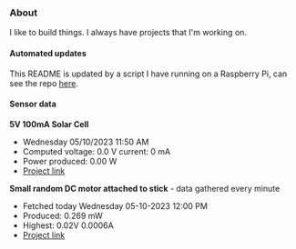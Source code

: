 ### About
I like to build things. I always have projects that I'm working on.

#### Automated updates
This README is updated by a script I have running on a Raspberry Pi, can see the repo [here](https://github.com/jdc-cunningham/raspi-git-repo-updater).

#### Sensor data
**5V 100mA Solar Cell**
- Wednesday 05/10/2023 11:50 AM
- Computed voltage: 0.0 V current: 0 mA
- Power produced: 0.00 W
- [Project link](https://github.com/jdc-cunningham/raspisolarplotter)

**Small random DC motor attached to stick** - data gathered every minute
- Fetched today Wednesday 05-10-2023 12:00 PM
- Produced: 0.269 mW
- Highest: 0.02V 0.0006A
- [Project link](https://github.com/jdc-cunningham/turbine-raspi)
